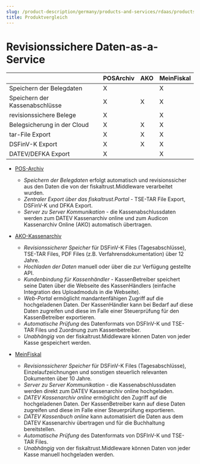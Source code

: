 ```yaml
---
slug: /product-description/germany/products-and-services/rdaas/products
title: Produktvergleich
---
```


# Revisionssichere Daten-as-a-Service

|  | POSArchiv | AKO | MeinFiskal |
| --- | --- | --- | --- |
| Speichern der Belegdaten | X |  | X |
| Speichern der Kassenabschlüsse | X | X | X |
| revisionssichere Belege | X |  | X |
| Belegsicherung in der Cloud | X | X | X |
| tar-File Export | X | X | X |
| DSFinV-K Export | X | X | X |
| DATEV/DEFKA Export | X |  | X |


- [POS-Archiv](pos-archive.md) 
  - *Speichern der Belegdaten* erfolgt automatisch und revisionssicher aus den Daten die von der fiskaltrust.Middleware verarbeitet wurden.
  - *Zentraler Export über das fiskaltrust.Portal* - TSE-TAR File Export, DSFinV-K und DFKA Export.
  - *Server zu Server Kommunikation* - die Kassenabschlussdaten werden zum DATEV Kassenarchiv online und zum Audicon Kassenarchiv Online (AKO) automatisch übertragen.



- [AKO-Kassenarchiv](ako.md) 

  - *Revisionssicherer Speicher* für DSFinV-K Files (Tagesabschlüsse), TSE-TAR Files, PDF Files (z.B. Verfahrensdokumentation) über 12 Jahre.
  - *Hochladen der Daten* manuell oder über die zur Verfügung gestellte API.
  - *Kundenbindung für Kassenhändler* - KassenBetreiber speichert seine Daten über die Webseite des KassenHändlers (einfache Integration des Uploadmoduls in die Webseite).
  - *Web-Portal* ermöglicht mandantenfähigen Zugriff auf die hochgeladenen Daten. Der KassenHändler kann bei Bedarf auf diese Daten zugreifen und diese im Falle einer Steuerprüfung für den KassenBetreiber exportieren.
  - *Automatische Prüfung* des Datenformats von DSFInV-K und TSE-TAR Files und Zuordnung zum Kassenbetreiber.
  - *Unabhängig* von der fiskaltrust.Middleware können Daten von jeder Kasse gespeichert werden.

- [MeinFiskal](MeinFiskal.md) 

  - *Revisionssicherer Speicher* für DSFinV-K Files (Tagesabschlüsse), Einzelaufzeichnungen und sonstigen steuerlich relevanten Dokumenten über 10 Jahre.
  - *Server zu Server Kommunikation* - die Kassenabschlussdaten werden direkt zum DATEV Kassenarchiv online hochgeladen.
  - *DATEV Kassenarchiv online* ermöglicht den Zugriff auf die hochgeladenen Daten. Der KassenBetreiber kann auf diese Daten zugreifen und diese im Falle einer Steuerprüfung  exportieren.
  - *DATEV Kassenbuch online* kann automatisiert die Daten aus dem DATEV Kassenarchiv übertragen und für die Buchhaltung bereitstellen.
  - *Automatische Prüfung* des Datenformats von DSFInV-K und TSE-TAR Files.
  - *Unabhängig* von der fiskaltrust.Middleware können Daten von jeder Kasse manuell hochgeladen werden.
